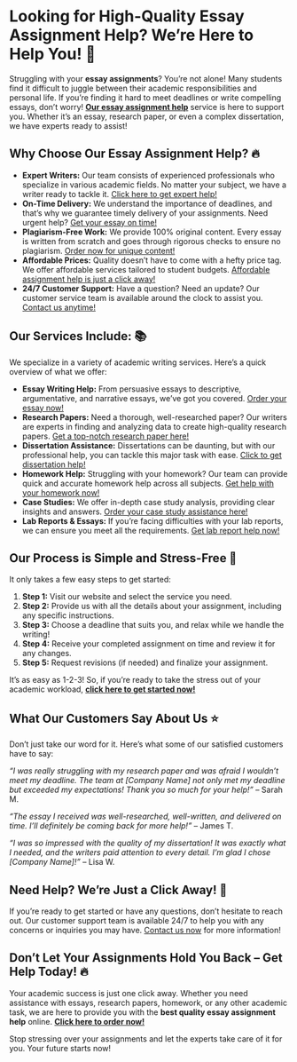 # Looking for High-Quality Essay Assignment Help? We’re Here to Help You! 📝

Struggling with your **essay assignments**? You’re not alone! Many students find it difficult to juggle between their academic responsibilities and personal life. If you’re finding it hard to meet deadlines or write compelling essays, don’t worry! **[Our essay assignment help](https://tinyurl.com/topessay?keyword=essay+assignment+help)** service is here to support you. Whether it’s an essay, research paper, or even a complex dissertation, we have experts ready to assist!

## Why Choose Our Essay Assignment Help? 🔥

- **Expert Writers:** Our team consists of experienced professionals who specialize in various academic fields. No matter your subject, we have a writer ready to tackle it. [Click here to get expert help!](https://tinyurl.com/topessay?keyword=essay+assignment+help)
- **On-Time Delivery:** We understand the importance of deadlines, and that’s why we guarantee timely delivery of your assignments. Need urgent help? [Get your essay on time!](https://tinyurl.com/topessay?keyword=essay+assignment+help)
- **Plagiarism-Free Work:** We provide 100% original content. Every essay is written from scratch and goes through rigorous checks to ensure no plagiarism. [Order now for unique content!](https://tinyurl.com/topessay?keyword=essay+assignment+help)
- **Affordable Prices:** Quality doesn’t have to come with a hefty price tag. We offer affordable services tailored to student budgets. [Affordable assignment help is just a click away!](https://tinyurl.com/topessay?keyword=essay+assignment+help)
- **24/7 Customer Support:** Have a question? Need an update? Our customer service team is available around the clock to assist you. [Contact us anytime!](https://tinyurl.com/topessay?keyword=essay+assignment+help)

## Our Services Include: 📚

We specialize in a variety of academic writing services. Here’s a quick overview of what we offer:

- **Essay Writing Help:** From persuasive essays to descriptive, argumentative, and narrative essays, we’ve got you covered. [Order your essay now!](https://tinyurl.com/topessay?keyword=essay+assignment+help)
- **Research Papers:** Need a thorough, well-researched paper? Our writers are experts in finding and analyzing data to create high-quality research papers. [Get a top-notch research paper here!](https://tinyurl.com/topessay?keyword=essay+assignment+help)
- **Dissertation Assistance:** Dissertations can be daunting, but with our professional help, you can tackle this major task with ease. [Click to get dissertation help!](https://tinyurl.com/topessay?keyword=essay+assignment+help)
- **Homework Help:** Struggling with your homework? Our team can provide quick and accurate homework help across all subjects. [Get help with your homework now!](https://tinyurl.com/topessay?keyword=essay+assignment+help)
- **Case Studies:** We offer in-depth case study analysis, providing clear insights and answers. [Order your case study assistance here!](https://tinyurl.com/topessay?keyword=essay+assignment+help)
- **Lab Reports & Essays:** If you’re facing difficulties with your lab reports, we can ensure you meet all the requirements. [Get lab report help now!](https://tinyurl.com/topessay?keyword=essay+assignment+help)

## Our Process is Simple and Stress-Free 🚀

It only takes a few easy steps to get started:

1. **Step 1:** Visit our website and select the service you need.
2. **Step 2:** Provide us with all the details about your assignment, including any specific instructions.
3. **Step 3:** Choose a deadline that suits you, and relax while we handle the writing!
4. **Step 4:** Receive your completed assignment on time and review it for any changes.
5. **Step 5:** Request revisions (if needed) and finalize your assignment.

It’s as easy as 1-2-3! So, if you’re ready to take the stress out of your academic workload, **[click here to get started now!](https://tinyurl.com/topessay?keyword=essay+assignment+help)**

## What Our Customers Say About Us ⭐

Don’t just take our word for it. Here’s what some of our satisfied customers have to say:

_“I was really struggling with my research paper and was afraid I wouldn’t meet my deadline. The team at [Company Name] not only met my deadline but exceeded my expectations! Thank you so much for your help!”_ – Sarah M.

_“The essay I received was well-researched, well-written, and delivered on time. I’ll definitely be coming back for more help!”_ – James T.

_“I was so impressed with the quality of my dissertation! It was exactly what I needed, and the writers paid attention to every detail. I’m glad I chose [Company Name]!”_ – Lisa W.

## Need Help? We’re Just a Click Away! 💬

If you’re ready to get started or have any questions, don’t hesitate to reach out. Our customer support team is available 24/7 to help you with any concerns or inquiries you may have. [Contact us now](https://tinyurl.com/topessay?keyword=essay+assignment+help) for more information!

## Don’t Let Your Assignments Hold You Back – Get Help Today! 🔥

Your academic success is just one click away. Whether you need assistance with essays, research papers, homework, or any other academic task, we are here to provide you with the **best quality essay assignment help** online. **[Click here to order now!](https://tinyurl.com/topessay?keyword=essay+assignment+help)**

Stop stressing over your assignments and let the experts take care of it for you. Your future starts now!
